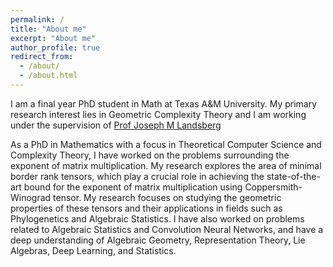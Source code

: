 ```yaml
---
permalink: /
title: "About me"
excerpt: "About me"
author_profile: true
redirect_from: 
  - /about/
  - /about.html
---
```



I am a final year PhD student in Math at Texas A&M University. My primary research interest lies in Geometric Complexity Theory and I am working under the supervision of [Prof Joseph M Landsberg](https://math.tamu.edu/~jml)



As a PhD in Mathematics with a focus in Theoretical Computer Science and Complexity Theory, I have worked on the
problems surrounding the exponent of matrix multiplication. My research explores the area of minimal border rank
tensors, which play a crucial role in achieving the state-of-the-art bound for the exponent of matrix multiplication
using Coppersmith-Winograd tensor. My research focuses on studying the geometric properties of these tensors and
their applications in fields such as Phylogenetics and Algebraic Statistics. I have also worked on problems related
to Algebraic Statistics and Convolution Neural Networks, and have a deep understanding of Algebraic Geometry,
Representation Theory, Lie Algebras, Deep Learning, and Statistics.
